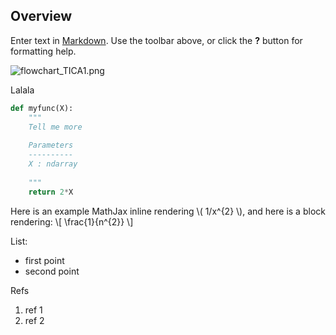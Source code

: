 ## Overview

Enter text in [Markdown](http://daringfireball.net/projects/markdown/). Use the toolbar above, or click the **?** button for formatting help.

![flowchart_TICA1.png]({{site.baseurl}}/flowchart_TICA1.png)

Lalala

```python
def myfunc(X):
	"""
	Tell me more
    
    Parameters
    ----------
    X : ndarray
    
	"""
    return 2*X
```

Here is an example MathJax inline rendering \\( 1/x^{2} \\), and here is a block rendering: 
\\[ \frac{1}{n^{2}} \\]

List:
* first point
* second point

Refs
1. ref 1
2. ref 2

